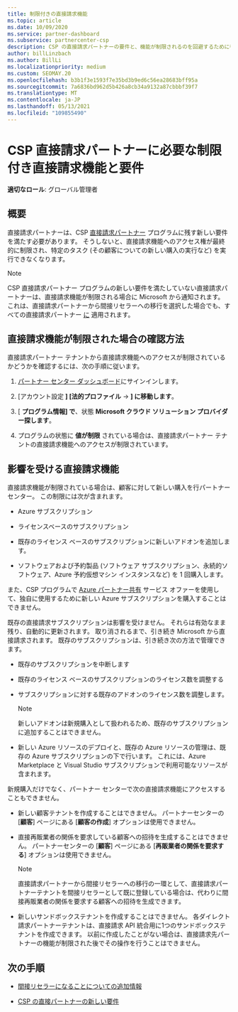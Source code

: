 ```yaml
---
title: 制限付きの直接請求機能
ms.topic: article
ms.date: 10/09/2020
ms.service: partner-dashboard
ms.subservice: partnercenter-csp
description: CSP の直接請求パートナーの要件と、機能が制限されるのを回避するために行う方法について説明します。 機能が制限されていないか確認します。
author: billLinzbach
ms.author: BillLi
ms.localizationpriority: medium
ms.custom: SEOMAY.20
ms.openlocfilehash: b3b1f3e1593f7e35bd3b9ed6c56ea28683bff95a
ms.sourcegitcommit: 7a6836bd962d5b426a8cb34a9132a87cbbbf39f7
ms.translationtype: MT
ms.contentlocale: ja-JP
ms.lasthandoff: 05/13/2021
ms.locfileid: "109855490"
---
```

# <a name="restricted-direct-bill-capabilities-and-the-requirements-needed-for-csp-direct-bill-partners"></a>CSP 直接請求パートナーに必要な制限付き直接請求機能と要件

**適切なロール**: グローバル管理者

## <a name="overview"></a>概要

直接請求パートナーは、CSP [直接請求パートナー](direct-partner-new-requirements.md) プログラムに残す新しい要件を満たす必要があります。 そうしないと、直接請求機能へのアクセス権が最終的に制限され、特定のタスク (その顧客についての新しい購入の実行など) を実行できなくなります。

> [!Note]
> CSP 直接請求パートナー プログラムの新しい要件を満たしていない直接請求パートナーは、直接請求機能が制限される場合に Microsoft から通知されます。 これは、直接請求パートナーから間接リセラーへの移行を選択した場合でも、すべての直接請求パートナー [に](transition-direct-to-indirect.md) 適用されます。  

## <a name="how-to-tell-if-your-direct-bill-capabilities-has-been-restricted"></a>直接請求機能が制限された場合の確認方法

直接請求パートナー テナントから直接請求機能へのアクセスが制限されているかどうかを確認するには、次の手順に従います。

1. [パートナー センター ダッシュボード](https://partner.microsoft.com/dashboard)にサインインします。

2. [アカウント設定 **] [法的プロファイル**  ->  **] に移動します**。

3. [ **プログラム情報] で**、状態 **Microsoft クラウド ソリューション プロバイダー探します**。

4. プログラムの状態に **値が制限** されている場合は、直接請求パートナー テナントの直接請求機能へのアクセスが制限されています。

## <a name="affected-direct-bill-capabilities"></a>影響を受ける直接請求機能

直接請求機能が制限されている場合は、顧客に対して新しい購入を行パートナー センター。 この制限には次が含まれます。

- Azure サブスクリプション

- ライセンスベースのサブスクリプション

- 既存のライセンス ベースのサブスクリプションに新しいアドオンを追加します。

- ソフトウェアおよび予約製品 (ソフトウェア サブスクリプション、永続的ソフトウェア、Azure 予約仮想マシン インスタンスなど) を 1 回購入します。

また、CSP プログラムで [Azure パートナー共有](shared-services.md) サービス オファーを使用して、独自に使用するために新しい Azure サブスクリプションを購入することはできません。

既存の直接請求サブスクリプションは影響を受けません。 それらは有効なまま残り、自動的に更新されます。 取り消されるまで、引き続き Microsoft から直接請求されます。 既存のサブスクリプションは、引き続き次の方法で管理できます。

- 既存のサブスクリプションを中断します

- 既存のライセンス ベースのサブスクリプションのライセンス数を調整する

- サブスクリプションに対する既存のアドオンのライセンス数を調整します。 

    >[!Note]
    >新しいアドオンは新規購入として扱われるため、既存のサブスクリプションに追加することはできません。

- 新しい Azure リソースのデプロイと、既存の Azure リソースの管理は、既存の Azure サブスクリプションの下で行います。 これには、Azure Marketplace と Visual Studio サブスクリプションで利用可能なリソースが含まれます。

新規購入だけでなく、パートナー センターで次の直接請求機能にアクセスすることもできません。

- 新しい顧客テナントを作成することはできません。 パートナーセンターの [**顧客**] ページにある [**顧客の作成**] オプションは使用できません。

- 直接再販業者の関係を要求している顧客への招待を生成することはできません。 パートナーセンターの [**顧客**] ページにある [**再販業者の関係を要求する**] オプションは使用できません。

    >[!NOTE]
    >直接請求パートナーから間接リセラーへの移行の一環として、直接請求パートナーテナントを間接リセラーとして既に登録している場合は、代わりに間接再販業者の関係を要求する顧客への招待を生成できます。

- 新しいサンドボックステナントを作成することはできません。 各ダイレクト請求パートナーテナントは、直接請求 API 統合用に1つのサンドボックステナントを作成できます。 以前に作成したことがない場合は、直接請求先パートナーの機能が制限された後でその操作を行うことはできません。  

## <a name="next-steps"></a>次の手順

- [間接リセラーになることについての追加情報](https://assetsprod.microsoft.com/csp-directbill-to-indirect-transition.pdf)

- [CSP の直接パートナーの新しい要件](direct-partner-new-requirements.md)
